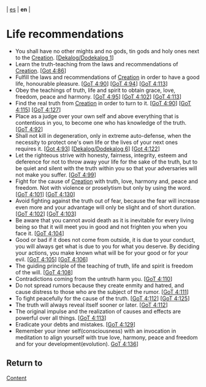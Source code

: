| [es](../español/recomendaciones-sociales.md) | **en** |

# Life recommendations

- You shall have no other mights and no gods, tin gods and holy ones next to the [Creation](./definitions.md/#creation). [[Dekalog/Dodekalog 1](./references.md#DD)]
- Learn the truth-teaching from the laws and recommendations of [Creation](./definitions.md/#creation). [[Got 4:86](./references.md/#GoT)]
- Fulfill the laws and recommendations of [Creation](./definitions.md/#creation) in order to have a good life, honourable pleasure. [[GoT 4:90](./references.md/#GoT)] [[GoT 4:94](./references.md/#GoT)] [[GoT 4:113](./references.md/#GoT)]
- Obey the teachings of truth, life and spirit to obtain grace, love, freedom, peace and harmony. [[GoT 4:95](./references.md/#GoT)] [[GoT 4:102](./references.md/#GoT)] [[GoT 4:113](./references.md/#GoT)]
- Find the real truth from [Creation](./definitions.md/#creation) in order to turn to it. [[GoT 4:90](./references.md/#GoT)] [[GoT 4:115](./references.md/#GoT)] [[GoT 4:127](./references.md/#GoT)]
- Place as a judge over your own self and above everything that is contentious in you, to become one who has knowledge of the truth. [[GoT 4:92](./references.md/#GoT)]
- Shall not kill in degeneration, only in extreme auto-defense, when the necessity to protect one's own life or the lives of your next ones requires it. [[Got 4:93](./references.md/#GoT)] [[Dekalog/Dodekalog 6](./references.md#DD)] [[Got 4:122](./references.md/#GoT)]
- Let the righteous strive with honesty, fairness, integrity, esteem and deference for not to throw away your life for the sake of the truth, but to be quiet and silent with the truth within you so that your adversaries will not make you suffer. [[GoT 4:99](./references.md/#GoT)]
- Fight for the cause of [Creation](./definitions.md/#creation) with truth, love, harmony and, peace and freedom. Not with violence or proselytism but only by using the word. [[GoT 4:101](./references.md/#GoT)] [[GoT 4:130](./references.md/#GoT)]
- Avoid fighting against the truth out of fear, because the fear will increase even more and your advantage will only be slight and of short duration. [[GoT 4:102](./references.md/#GoT)] [[GoT 4:103](./references.md/#GoT)]
- Be aware that you cannot avoid death as it is inevitable for every living being so that it will meet you in good and not frighten you when you face it. [[GoT 4:104](./references.md/#GoT)]
- Good or bad if it does not come from outside, it is due to your conduct, you will always get what is due to you for what you deserve. By deciding your actions, you make known what will be for your good or for your evil. [[GoT 4:105](./references.md/#GoT)] [[GoT 4:106](./references.md/#GoT)]
- The guiding principle of the teaching of truth, life and spirit is freedom of the will. [[GoT 4:108](./references.md/#GoT)]
- Contradictions coming from the untruth harm you. [[GoT 4:110](./references.md/#GoT)]
- Do not spread rumors because they create enmity and hatred, and cause distress to those who are the subject of the rumor. [[GoT 4:111](./references.md/#GoT)]
- To fight peacefully for the cause of the truth. [[GoT 4:112](./references.md/#GoT)] [[GoT 4:125](./references.md/#GoT)]
- The truth will always reveal itself sooner or later. [[GoT 4:112](./references.md/#GoT)]
- The original impulse and the realization of causes and effects are powerful over all things. [[GoT 4:113](./references.md/#GoT)]
- Eradicate your debts and mistakes. [[GoT 4:129](./references.md/#GoT)]
- Remember your inner self(consciousness) with an invocation in meditation to align yourself with true love, harmony, peace and freedom and for your development(evolution). [GoT 4:136](./references.md/#GoT)]

## Return to

[Content](./content.md)
